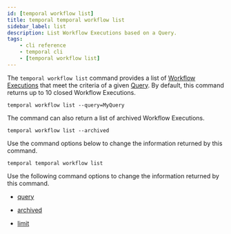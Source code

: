 ```yaml
---
id: [temporal workflow list]
title: temporal temporal workflow list
sidebar_label: list
description: List Workflow Executions based on a Query.
tags:
	- cli reference
	- temporal cli
	- [temporal workflow list]
---
```


The `temporal workflow list` command provides a list of [Workflow Executions](/concepts/what-is-a-workflow-execution)
that meet the criteria of a given [Query](/concepts/what-is-a-query).
By default, this command returns up to 10 closed Workflow Executions.

`temporal workflow list --query=MyQuery`

The command can also return a list of archived Workflow Executions.

`temporal workflow list --archived`

Use the command options below to change the information returned by this command.

`temporal temporal workflow list`

Use the following command options to change the information returned by this command.



- [query](/cli/cmd-options/query)

- [archived](/cli/cmd-options/archived)

- [limit](/cli/cmd-options/limit)


